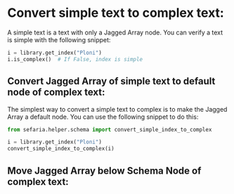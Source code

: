 # Convert simple text to complex text:



A simple text is a text with only a Jagged Array node. You can verify a text is simple with the following snippet:

```python
i = library.get_index("Ploni")
i.is_complex()  # If False, index is simple
```

## Convert Jagged Array of simple text to default node of complex text:

The simplest way to convert a simple text to complex is to make the Jagged Array a default node. You can use the following snippet to do this:

```python
from sefaria.helper.schema import convert_simple_index_to_complex

i = library.get_index("Ploni")
convert_simple_index_to_complex(i)
```

## Move Jagged Array below Schema Node of complex text:

